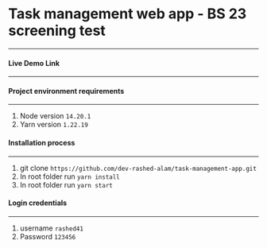 # Task management web app - BS 23 screening test

***

#### Live Demo Link



***

#### Project environment requirements

***

1. Node version `14.20.1`
2. Yarn version `1.22.19`

#### Installation process

***

1. git clone `https://github.com/dev-rashed-alam/task-management-app.git`
2. In root folder run `yarn install`
3. In root folder run `yarn start`

#### Login credentials

***

1. username `rashed41`
2. Password `123456`